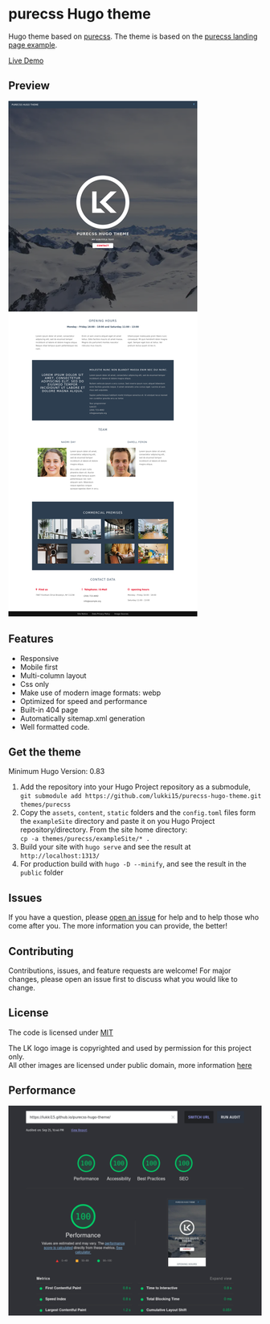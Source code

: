 # purecss Hugo theme

Hugo theme based on [purecss](https://purecss.io/).
The theme is based on the [purecss landing page example](https://purecss.io/layouts/marketing/).

[Live Demo](https://lukki15.github.io/purecss-hugo-theme/)

## Preview

![screenshot preview](./assets/img/screenshot_preview.png)

## Features

- Responsive
- Mobile first
- Multi-column layout
- Css only
- Make use of modern image formats: webp
- Optimized for speed and performance
- Built-in 404 page
- Automatically sitemap.xml generation
- Well formatted code.

## Get the theme

Minimum Hugo Version: 0.83

1. Add the repository into your Hugo Project repository as a submodule,  
`
git submodule add https://github.com/lukki15/purecss-hugo-theme.git themes/purecss
`
1. Copy the `assets`, `content`, `static` folders and the `config.toml` files form the `exampleSite` directory and paste it on you Hugo Project repository/directory. From the site home directory:  
`cp -a themes/purecss/exampleSite/* .`
1. Build your site with `hugo serve` and see the result at `http://localhost:1313/`
1. For production build with `hugo -D --minify`, and see the result in the `public` folder

## Issues

If you have a question, please [open an issue](https://github.com/lukki15/purecss-hugo-theme/issues) for help and to help those who come after you. The more information you can provide, the better!

## Contributing

Contributions, issues, and feature requests are welcome! For major changes, please open an issue first to discuss what you would like to change.

## License

The code is licensed under [MIT](https://github.com/lukki15/purecss-hugo-theme/blob/main/LICENSE)

The LK logo image is copyrighted and used by permission for this project only.  
All other images are licensed under public domain, more information [here](./exampleSite/content/images.md)

## Performance

![screenshot performance](./assets/img/screenshot_perfofmance.png)